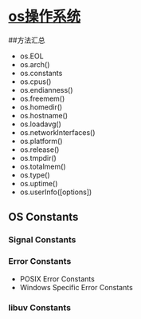 # [os操作系统](http://nodejs.cn/api/os.html)

##方法汇总
- os.EOL
- os.arch()
- os.constants
- os.cpus()
- os.endianness()
- os.freemem()
- os.homedir()
- os.hostname()
- os.loadavg()
- os.networkInterfaces()
- os.platform()
- os.release()
- os.tmpdir()
- os.totalmem()
- os.type()
- os.uptime()
- os.userInfo([options])

## OS Constants
### Signal Constants
### Error Constants
- POSIX Error Constants
- Windows Specific Error Constants
### libuv Constants

